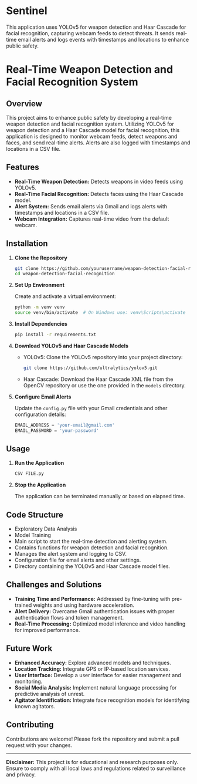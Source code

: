 # Sentinel
This application uses YOLOv5 for weapon detection and Haar Cascade for facial recognition, capturing webcam feeds to detect threats. It sends real-time email alerts and logs events with timestamps and locations to enhance public safety.


# Real-Time Weapon Detection and Facial Recognition System

## Overview

This project aims to enhance public safety by developing a real-time weapon detection and facial recognition system. Utilizing YOLOv5 for weapon detection and a Haar Cascade model for facial recognition, this application is designed to monitor webcam feeds, detect weapons and faces, and send real-time alerts. Alerts are also logged with timestamps and locations in a CSV file.

## Features

- **Real-Time Weapon Detection:** Detects weapons in video feeds using YOLOv5.
- **Real-Time Facial Recognition:** Detects faces using the Haar Cascade model.
- **Alert System:** Sends email alerts via Gmail and logs alerts with timestamps and locations in a CSV file.
- **Webcam Integration:** Captures real-time video from the default webcam.

## Installation

1. **Clone the Repository**

    ```bash
    git clone https://github.com/yourusername/weapon-detection-facial-recognition.git
    cd weapon-detection-facial-recognition
    ```

2. **Set Up Environment**

    Create and activate a virtual environment:

    ```bash
    python -m venv venv
    source venv/bin/activate  # On Windows use: venv\Scripts\activate
    ```

3. **Install Dependencies**

    ```bash
    pip install -r requirements.txt
    ```

4. **Download YOLOv5 and Haar Cascade Models**

    - YOLOv5: Clone the YOLOv5 repository into your project directory:
    
      ```bash
      git clone https://github.com/ultralytics/yolov5.git
      ```

    - Haar Cascade: Download the Haar Cascade XML file from the OpenCV repository or use the one provided in the `models` directory.

5. **Configure Email Alerts**

    Update the `config.py` file with your Gmail credentials and other configuration details:

    ```python
    EMAIL_ADDRESS = 'your-email@gmail.com'
    EMAIL_PASSWORD = 'your-password'
    ```

## Usage

1. **Run the Application**

    ```bash
    CSV FILE.py
    ```

2. **Stop the Application**

    The application can be terminated manually or based on elapsed time.

## Code Structure

- Exploratory Data Analysis
- Model Training
- Main script to start the real-time detection and alerting system.
- Contains functions for weapon detection and facial recognition.
- Manages the alert system and logging to CSV.
- Configuration file for email alerts and other settings.
- Directory containing the YOLOv5 and Haar Cascade model files.

## Challenges and Solutions

- **Training Time and Performance:** Addressed by fine-tuning with pre-trained weights and using hardware acceleration.
- **Alert Delivery:** Overcame Gmail authentication issues with proper authentication flows and token management.
- **Real-Time Processing:** Optimized model inference and video handling for improved performance.

## Future Work

- **Enhanced Accuracy:** Explore advanced models and techniques.
- **Location Tracking:** Integrate GPS or IP-based location services.
- **User Interface:** Develop a user interface for easier management and monitoring.
- **Social Media Analysis:** Implement natural language processing for predictive analysis of unrest.
- **Agitator Identification:** Integrate face recognition models for identifying known agitators.

## Contributing

Contributions are welcome! Please fork the repository and submit a pull request with your changes.

---

**Disclaimer:** This project is for educational and research purposes only. Ensure to comply with all local laws and regulations related to surveillance and privacy.

